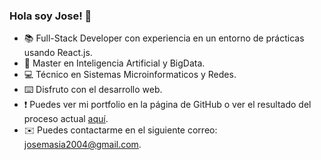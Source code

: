### Hola soy Jose! 👋

<!--
**JoseMasiaTormo/JoseMasiaTormo** is a ✨ _special_ ✨ repository because its `README.md` (this file) appears on your GitHub profile.

Here are some ideas to get you started:

-->

- 📚​ Full-Stack Developer con experiencia en un entorno de prácticas usando React.js. <br/>
- 🤖​ Master en Inteligencia Artificial y BigData. <br/>
- 💻​ Técnico en Sistemas Microinformaticos y Redes.<br/>
- ⌨️​ Disfruto con el desarrollo web.<br/>
- ❗ Puedes ver mi portfolio en la página de GitHub o ver el resultado del proceso actual [aquí](https://josemasia.es).
- ✉️​ Puedes contactarme en el siguiente correo: [josemasia2004@gmail.com](mailto:josemasia2004@gmail.com).
